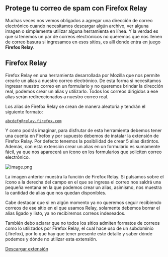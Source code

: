 ## Protege tu correo de spam con Firefox Relay

Muchas veces nos vemos obligados a agregar una dirección de correo electrónico cuando necesitamos descargar algún archivo, ver alguna imagen o simplemente utilizar alguna herramienta en línea. Y la verdad es que si tenemos un par de correos electrónicos no queremos que nos llenen de correo basura si ingresamos en esos sitios, es allí donde entra en juego **Firefox Relay**.


## Firefox Relay

Firefox Relay en una herramienta desarrollada por Mozilla que nos permite crearle un alias a nuestro correo electrónico. De esta forma si necesitamos ingresar nuestro correo en un formulario y no queremos brindar la dirección real, podemos crear un alias y utilizarlo. Todos los correos dirigidos a ese alias serán redireccionados a nuestro correo real.

Los alias de Firefox Relay se crean de manera aleatoria y tendrán el siguiente formato:


<code>abcdefg@relay.firefox.com</code>

Y como podrás imaginar, para disfrutar de esta herramienta debemos tener una cuenta en Firefox y por supuesto debemos de instalar la extensión de Firefox Relay. Por defecto tenemos la posibilidad de crear 5 alias distintos. Además, con esta extensión crear un alias en un formulario es sumamente fácil, ya que nos aparecerá un ícono en los formularios que soliciten correo electrónico.


![image.png](https://cdn.hashnode.com/res/hashnode/image/upload/v1611176425868/nKr-FqDef.png)

La imagen anterior muestra la función de Firefox Relay. Si pulsamos sobre el ícono a la derecha del campo en el que se ingresa el correo nos saldrá una pequeña ventana en la que podemos crear un alias, asimismo, nos muestra la cantidad de alias que nos quedan disponibles.

Cabe destacar que si en algún momento ya no queremos seguir recibiendo correos de ese sitio en el que usamos Relay, solamente debemos borrar el alias ligado y listo, ya no recibiremos correos indeseados.

También debo aclarar que no todos los sitios admiten formatos de correos como lo utilizados por Firefox Relay, el cual hace uso de un subdominio (.firefox), por lo que hay que tener presente este detalle y saber dónde podemos y dónde no utilizar esta extensión.

 [Descargar extensión](https://addons.mozilla.org/en-US/firefox/addon/private-relay/) 
